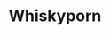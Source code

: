 ---
title: Whiskyporn
crosslinks:
- bourbon
- Scotch
- whiskey
- whiskyinventory
- ScotchSwap
- MassdropBot
- worldwhisky
- pdxwhisky
- youtubot
- whiskyeurope
- cognac
- livven
- highqualitygifs
- HighQualityGifs
- dcwhisky
- vintageaudio
- rum
- pitchforkemporium
- WhiskeyReviews
- tmsbmeta
---